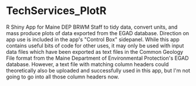# TechServices_PlotR
R Shiny App for Maine DEP BRWM Staff to tidy data, convert units, and mass produce plots of data exported from the EGAD database.
Direction on app use is included in the app's "Control Box" sidepanel. 
While this app contains useful bits of code for other uses, it may only be used with input data files which have been exported as text files in the Common Geology File format from the Maine Department of Environmental Protection's EGAD database. However, a text file with matching column headers could theoretically also be uploaded and successfully used in this app, but I'm not going to go into all those column headers now. 
